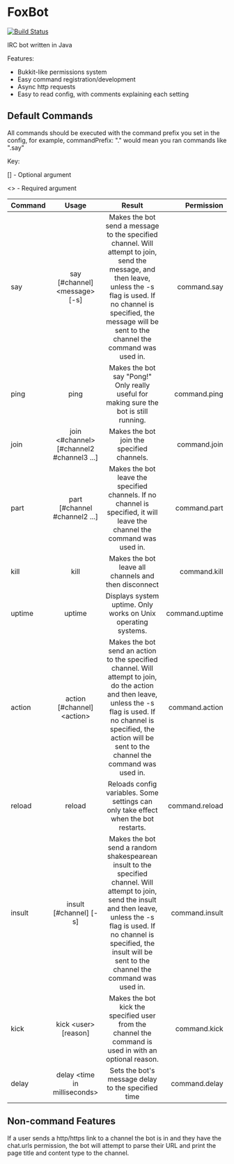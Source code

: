 FoxBot
======

[![Build Status](https://travis-ci.org/TheReverend403/FoxBot.png?branch=master)](https://travis-ci.org/TheReverend403/FoxBot)

IRC bot written in Java

Features:

* Bukkit-like permissions system
* Easy command registration/development
* Async http requests
* Easy to read config, with comments explaining each setting

Default Commands
----------------

All commands should be executed with the command prefix you set in the config, for example, commandPrefix: "." would mean you ran commands like ".say"

Key: 

[] - Optional argument

<> - Required argument

| Command       | Usage         | Result| Permission |
| ------------- |:-------------:|:-----:|-----------:|
| say      | say [#channel] \<message\> [-s] | Makes the bot send a message to the specified channel. Will attempt to join, send the message, and then leave, unless the -s flag is used. If no channel is specified, the message will be sent to the channel the command was used in. | command.say |
| ping     | ping | Makes the bot say "Pong!" Only really useful for making sure the bot is still running. | command.ping |
| join     | join <#channel> [#channel2 #channel3 ...] | Makes the bot join the specified channels. | command.join |
| part     | part [#channel #channel2 ...] | Makes the bot leave the specified channels. If no channel is specified, it will leave the channel the command was used in. | command.part |
| kill     | kill | Makes the bot leave all channels and then disconnect | command.kill
| uptime   | uptime | Displays system uptime. Only works on Unix operating systems. | command.uptime
| action   | action [#channel] \<action\> | Makes the bot send an action to the specified channel. Will attempt to join, do the action and then leave, unless the -s flag is used. If no channel is specified, the action will be sent to the channel the command was used in. | command.action
| reload   | reload | Reloads config variables. Some settings can only take effect when the bot restarts. | command.reload
| insult   | insult [#channel] [-s] | Makes the bot send a random shakespearean insult to the specified channel. Will attempt to join, send the insult and then leave, unless the -s flag is used. If no channel is specified, the insult will be sent to the channel the command was used in. | command.insult
| kick     | kick \<user\> [reason] | Makes the bot kick the specified user from the channel the command is used in with an optional reason. | command.kick
| delay    | delay \<time in milliseconds\> | Sets the bot's message delay to the specified time | command.delay |
Non-command Features
--------------------

If a user sends a http/https link to a channel the bot is in and they have the chat.urls permission, the bot will attempt to parse their URL and print the page title and content type to the channel.
 
